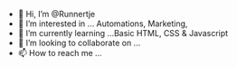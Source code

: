- 👋 Hi, I’m @Runnertje
- 👀 I’m interested in ... Automations, Marketing, 
- 🌱 I’m currently learning ...Basic HTML, CSS & Javascript
- 💞️ I’m looking to collaborate on ...
- 📫 How to reach me ...

<!---
Runnertje/Runnertje is a ✨ special ✨ repository because its `README.md` (this file) appears on your GitHub profile.
You can click the Preview link to take a look at your changes.
--->
